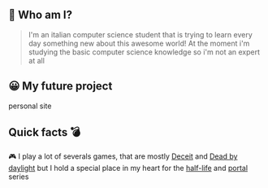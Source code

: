 ## 📑 Who am I?
> I'm an italian computer science student that is trying to learn every day something new about this awesome world!
> At the moment i'm studying the basic computer science knowledge so i'm not an expert at all
## 😀 My future project
personal site
## Quick facts 💣
🎮 I play a lot of severals games, that are mostly [Deceit](https://store.steampowered.com/app/466240/Deceit/) and [Dead by daylight](https://store.steampowered.com/app/381210/Dead_by_Daylight/) but I hold a special place in my heart for the [half-life](https://en.wikipedia.org/wiki/Half-Life_(series)) and [portal](https://en.wikipedia.org/wiki/Portal_(series)) series



